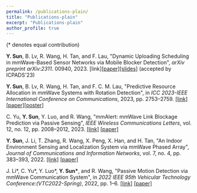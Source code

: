 ```yaml
---
permalink: /publications-plain/
title: "Publications-plain"
excerpt: "Publications-plain"
author_profile: true
---
```


(* denotes equal contribution)


<b>Y. Sun</b>, B. Lv, R. Wang, H. Tan, and F. Lau, "Dynamic Uploading Scheduling in mmWave-Based Sensor Networks via Mobile Blocker Detection", <i>arXiv preprint arXiv:2311</i>. 00940, 2023. [link][[paper]](http://yfsun0327.github.io/files/Dynamic_Uploading_Scheduling_in_mmWave-Based_Sensor_Networks_via_Mobile_Blocker_Detection.pdf)[[slides]](http://yfsun0327.github.io/files/ICPADS23_slides.pdf) (accepted by ICPADS'23)

<b>Y. Sun</b>, B. Lv, R. Wang, H. Tan, and F. C. M. Lau, "Predictive Resource Allocation in mmWave Systems with Rotation Detection", in <i>ICC 2023-IEEE International Conference on Communications</i>, 2023, pp. 2753–2759. [[link]](https://ieeexplore.ieee.org/document/10278584) [[paper]](http://yfsun0327.github.io/files/Predictive_Resource_Allocation_in_mmWave_Systems_with_Rotation_Detection.pdf)[[poster]](http://yfsun0327.github.io/files/ICC23_poster.pdf)

C. Yu, <b>Y. Sun</b>, Y. Luo, and R. Wang, "mmAlert: mmWave Link Blockage Prediction via Passive Sensing", <i>IEEE Wireless Communications Letters</i>, vol. 12, no. 12, pp. 2008–2012, 2023. [[link]](https://ieeexplore.ieee.org/document/10214505) [[paper]](http://yfsun0327.github.io/files/mmAlert_mmWave_Link_Blockage_Prediction_via_Passive_Sensing.pdf)

<b>Y. Sun</b>, J. Li, T. Zhang, R. Wang, X. Peng, X. Han, and H. Tan, "An Indoor Environment Sensing and Localization System via mmWave Phased Array", <i>Journal of Communications and Information Networks</i>, vol. 7, no. 4, pp. 383–393, 2022. [[link]](https://ieeexplore.ieee.org/document/10005216) [[paper]](http://yfsun0327.github.io/files/An_Indoor_Environment_Sensing_and_Localization_System_via_mmWave_Phased_Array.pdf)

J. Li*, C. Yu*, Y. Luo*, <b>Y. Sun*</b>, and R. Wang, "Passive Motion Detection via mmWave Communication System", in <i>2022 IEEE 95th Vehicular Technology Conference:(VTC2022-Spring)</i>, 2022, pp. 1–6. [[link]](https://ieeexplore.ieee.org/document/10214505) [[paper]](http://yfsun0327.github.io/files/Passive_Motion_Detection_via_mmWave_Communication_System.pdf)